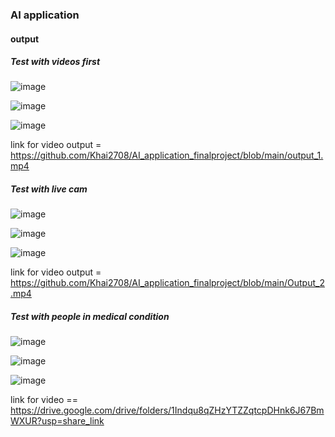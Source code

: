 ### AI application


#### output

##### Test with videos first

![image](https://user-images.githubusercontent.com/90145797/206859306-b28801c2-8f84-40dc-b2f4-720cc55ddcc8.png)

![image](https://user-images.githubusercontent.com/90145797/206859318-d03d8af3-f8e9-45d4-9f56-c79fa1b95550.png)

![image](https://user-images.githubusercontent.com/90145797/206859330-5787c321-74df-4e9d-bd8c-bc0e8f556609.png)

link for video output = https://github.com/Khai2708/AI_application_finalproject/blob/main/output_1.mp4


##### Test with live cam

![image](https://user-images.githubusercontent.com/90145797/206859145-3cb402f8-3f24-4052-b4aa-64b23ddfe6fb.png)

![image](https://user-images.githubusercontent.com/90145797/206859122-15bf2eb1-875f-41a3-90a5-9bb6efc0db32.png)

![image](https://user-images.githubusercontent.com/90145797/206859190-c08eb443-e737-4e28-b740-8eae90d5f65f.png)

link for video output = https://github.com/Khai2708/AI_application_finalproject/blob/main/Output_2.mp4


##### Test with people in medical condition


![image](https://user-images.githubusercontent.com/90145797/206859400-4e1995c6-1bd4-4df7-b49c-04df42e1da87.png)

![image](https://user-images.githubusercontent.com/90145797/206859425-4884ec32-457b-46c4-9111-5ea39ce93637.png)

![image](https://user-images.githubusercontent.com/90145797/206859446-76b5cbae-e754-4aa4-bb9b-4e16a507bec0.png)

link for video == https://drive.google.com/drive/folders/1Indqu8qZHzYTZZqtcpDHnk6J67BmWXUR?usp=share_link



